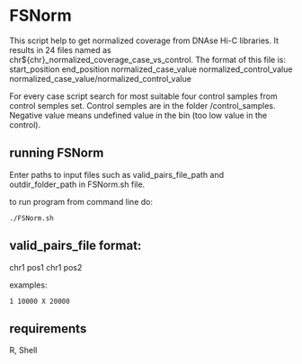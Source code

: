 # FSNorm

This script help to get normalized coverage from DNAse Hi-C libraries. It results in 24 files named as chr${chr}_normalized_coverage_case_vs_control. The format of this file is:
start_position end_position normalized_case_value normalized_control_value normalized_case_value/normalized_control_value

For every case script search for most suitable four control samples from control semples set. Control semples are in the folder /control_samples.
Negative value means undefined value in the bin (too low value in the control).

## running FSNorm

Enter paths to input files such as valid_pairs_file_path and outdir_folder_path in FSNorm.sh file.

to run program from command line do:
```
./FSNorm.sh
```
## valid_pairs_file format:

chr1 pos1 chr1 pos2

examples:
```
1 10000 X 20000
```

## requirements 

R, Shell
